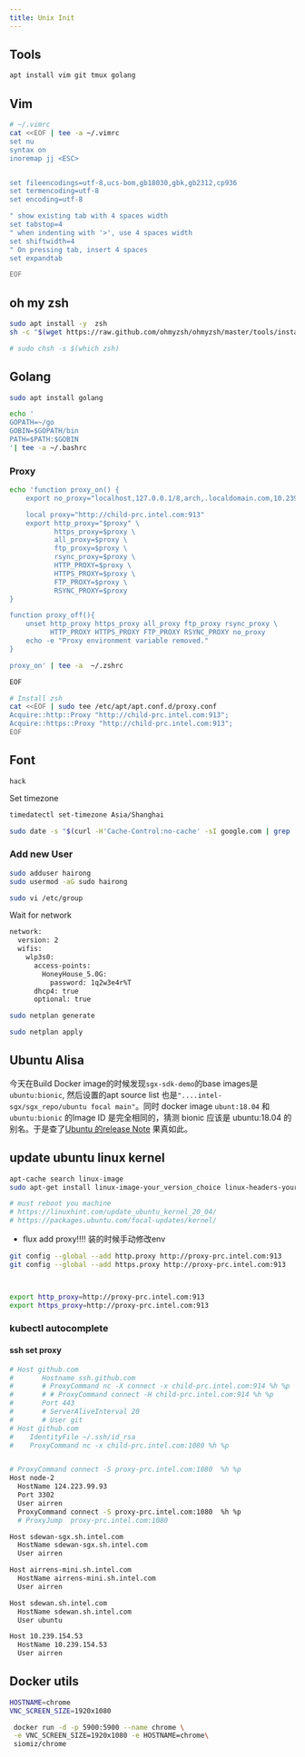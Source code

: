 ```yaml
---
title: Unix Init
---
```


## Tools

```sh
apt install vim git tmux golang
```

## Vim

```sh
# ~/.vimrc
cat <<EOF | tee -a ~/.vimrc
set nu
syntax on
inoremap jj <ESC>


set fileencodings=utf-8,ucs-bom,gb18030,gbk,gb2312,cp936
set termencoding=utf-8
set encoding=utf-8

" show existing tab with 4 spaces width
set tabstop=4
" when indenting with '>', use 4 spaces width
set shiftwidth=4
" On pressing tab, insert 4 spaces
set expandtab

EOF
```

## oh my zsh

```sh
sudo apt install -y  zsh
sh -c "$(wget https://raw.github.com/ohmyzsh/ohmyzsh/master/tools/install.sh -O -)"

# sudo chsh -s $(which zsh)

```

## Golang

```sh
sudo apt install golang

echo '
GOPATH=~/go
GOBIN=$GOPATH/bin
PATH=$PATH:$GOBIN
'| tee -a ~/.bashrc
```

### Proxy

```sh
echo 'function proxy_on() {
    export no_proxy="localhost,127.0.0.1/8,arch,.localdomain.com,10.239.154.51/16"

    local proxy="http://child-prc.intel.com:913"
    export http_proxy="$proxy" \
           https_proxy=$proxy \
           all_proxy=$proxy \
           ftp_proxy=$proxy \
           rsync_proxy=$proxy \
           HTTP_PROXY=$proxy \
           HTTPS_PROXY=$proxy \
           FTP_PROXY=$proxy \
           RSYNC_PROXY=$proxy
}

function proxy_off(){
    unset http_proxy https_proxy all_proxy ftp_proxy rsync_proxy \
          HTTP_PROXY HTTPS_PROXY FTP_PROXY RSYNC_PROXY no_proxy
    echo -e "Proxy environment variable removed."
}

proxy_on' | tee -a  ~/.zshrc

EOF

# Install zsh
cat <<EOF | sudo tee /etc/apt/apt.conf.d/proxy.conf
Acquire::http::Proxy "http://child-prc.intel.com:913";
Acquire::https::Proxy "http://child-prc.intel.com:913";
EOF
```

## Font

`hack`

Set timezone

```sh
timedatectl set-timezone Asia/Shanghai 

sudo date -s "$(curl -H'Cache-Control:no-cache' -sI google.com | grep '^Date:' | cut -d' ' -f3-6)Z"
```

### Add new User

```sh
sudo adduser hairong
sudo usermod -aG sudo hairong

sudo vi /etc/group
```

Wait for network

```sh
network:
  version: 2
  wifis:
    wlp3s0:
      access-points:
        HoneyHouse_5.0G:
          password: 1q2w3e4r%T
      dhcp4: true
      optional: true
```

```sh
sudo netplan generate

sudo netplan apply
```

## Ubuntu Alisa

今天在Build Docker image的时候发现`sgx-sdk-demo`的base images是`ubuntu:bionic`, 然后设置的apt source list 也是`"....intel-sgx/sgx_repo/ubuntu focal main"`。同时 docker image `ubunt:18.04` 和 `ubuntu:bionic` 的Image ID 是完全相同的，猜测 bionic 应该是 ubuntu:18.04 的别名。于是查了[Ubuntu 的release Note](https://wiki.ubuntu.com/Releases) 果真如此。

## update ubuntu linux kernel

```sh
apt-cache search linux-image
sudo apt-get install linux-image-your_version_choice linux-headers-your_version_choice linux-image-extra-your_version_choice

# must reboot you machine
# https://linuxhint.com/update_ubuntu_kernel_20_04/
# https://packages.ubuntu.com/focal-updates/kernel/
```

- flux add proxy!!!! 装的时候手动修改env

```sh
git config --global --add http.proxy http://proxy-prc.intel.com:913
git config --global --add https.proxy http://proxy-prc.intel.com:913



export http_proxy=http://proxy-prc.intel.com:913
export https_proxy=http://proxy-prc.intel.com:913
```







### kubectl autocomplete







#### ssh set proxy

```sh
# Host github.com
#       Hostname ssh.github.com
#       # ProxyCommand nc -X connect -x child-prc.intel.com:914 %h %p
#       # # ProxyCommand connect -H child-prc.intel.com:914 %h %p
#       Port 443
#       # ServerAliveInterval 20
#       # User git
# Host github.com
#    IdentityFile ~/.ssh/id_rsa
#    ProxyCommand nc -x child-prc.intel.com:1080 %h %p


# ProxyCommand connect -S proxy-prc.intel.com:1080  %h %p
Host node-2
  HostName 124.223.99.93
  Port 3302
  User airren
  ProxyCommand connect -S proxy-prc.intel.com:1080  %h %p
  # ProxyJump  proxy-prc.intel.com:1080

Host sdewan-sgx.sh.intel.com
  HostName sdewan-sgx.sh.intel.com
  User airren

Host airrens-mini.sh.intel.com
  HostName airrens-mini.sh.intel.com
  User airren

Host sdewan.sh.intel.com
  HostName sdewan.sh.intel.com
  User ubuntu

Host 10.239.154.53
  HostName 10.239.154.53
  User airren

```







## Docker utils

```sh
HOSTNAME=chrome
VNC_SCREEN_SIZE=1920x1080

 docker run -d -p 5900:5900 --name chrome \
 -e VNC_SCREEN_SIZE=1920x1080 -e HOSTNAME=chrome\
 siomiz/chrome 
```


